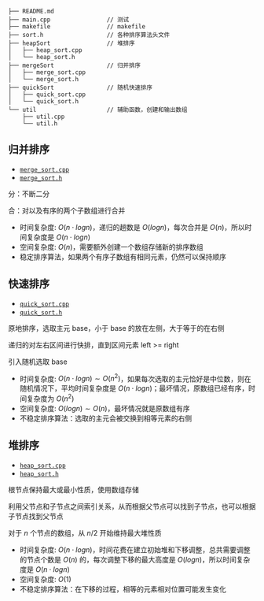 ```
├── README.md
├── main.cpp                // 测试
├── makefile                // makefile
├── sort.h                  // 各种排序算法头文件
├── heapSort                // 堆排序
│   ├── heap_sort.cpp
│   └── heap_sort.h
├── mergeSort               // 归并排序
│   ├── merge_sort.cpp
│   └── merge_sort.h
├── quickSort               // 随机快速排序
│   ├── quick_sort.cpp
│   └── quick_sort.h
└── util                    // 辅助函数，创建和输出数组
    ├── util.cpp
    └── util.h
```


## 归并排序

- [`merge_sort.cpp`](./mergeSort/merge_sort.cpp)
- [`merge_sort.h`](./mergeSort/merge_sort.h)

分：不断二分

合：对以及有序的两个子数组进行合并

- 时间复杂度: $O(n\cdot{logn})$，递归的趟数是 $O(logn)$，每次合并是 $O(n)$，所以时间复杂度是 $O(n\cdot{logn})$
- 空间复杂度: $O(n)$，需要额外创建一个数组存储新的排序数组
- 稳定排序算法，如果两个有序子数组有相同元素，仍然可以保持顺序

## 快速排序

- [`quick_sort.cpp`](./quickSort/quick_sort.cpp)
- [`quick_sort.h`](./quickSort/quick_sort.h)

原地排序，选取主元 base，小于 base 的放在左侧，大于等于的在右侧

递归的对左右区间进行快排，直到区间元素 left >= right

引入随机选取 base

- 时间复杂度: $O(n\cdot{logn})\sim{O(n^2)}$，如果每次选取的主元恰好是中位数，则在随机情况下，平均时间复杂度是  $O(n\cdot{logn})$；最坏情况，原数组已经有序，时间复杂度为 $O(n^2)$
- 空间复杂度: $O(logn)\sim{O(n)}$，最坏情况就是原数组有序
- 不稳定排序算法：选取的主元会被交换到相等元素的右侧

## 堆排序

- [`heap_sort.cpp`](./heapSort/heap_sort.cpp)
- [`heap_sort.h`](./heapSort/heap_sort.h)

根节点保持最大或最小性质，使用数组存储

利用父节点和子节点之间索引关系，从而根据父节点可以找到子节点，也可以根据子节点找到父节点

对于 $n$ 个节点的数组，从 $n/2$ 开始维持最大堆性质

- 时间复杂度: $O(n\cdot{logn})$，时间花费在建立初始堆和下移调整，总共需要调整的节点个数是 $O(n)$ 的，每次调整下移的最大高度是 $O(logn)$，所以时间复杂度是 $O(n\cdot{logn})$
- 空间复杂度: $O(1)$
- 不稳定排序算法：在下移的过程，相等的元素相对位置可能发生变化


